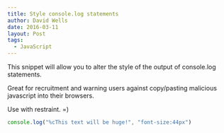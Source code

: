 ```yaml
---
title: Style console.log statements
author: David Wells
date: 2016-03-11
layout: Post
tags:
  - JavaScript
---
```


This snippet will allow you to alter the style of the output of console.log statements.

Great for recruitment and warning users against copy/pasting malicious javascript into their browsers.

Use with restraint. =)

```js
console.log("%cThis text will be huge!", "font-size:44px")
```
